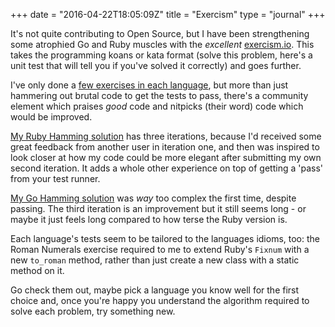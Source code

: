 +++
date = "2016-04-22T18:05:09Z"
title = "Exercism"
type = "journal"
+++

It's not quite contributing to Open Source, but I have been strengthening some
atrophied Go and Ruby muscles with the *excellent* [exercism.io][eio]. This
takes the programming koans or kata format (solve this problem, here's a unit
test that will tell you if you've solved it correctly) and goes further.

I've only done a [few exercises in each language][few], but more than just
hammering out brutal code to get the tests to pass, there's a community
element which praises *good* code and nitpicks (their word) code which would
be improved.

[My Ruby Hamming solution][s] has three iterations, because I'd received some great
feedback from another user in iteration one, and then was inspired to look
closer at how my code could be more elegant after submitting my own second
iteration. It adds a whole other experience on top of getting a 'pass' from
your test runner.

[My Go Hamming solution][g] was *way* too complex the first time, despite
passing. The third iteration is an improvement but it still seems long - or
maybe it just feels long compared to how terse the Ruby version is.

Each language's tests seem to be tailored to the languages idioms, too: the
Roman Numerals exercise required to me to extend Ruby's `Fixnum` with a new
`to_roman` method, rather than just create a new class with a static method on
it.

Go check them out, maybe pick a language you know well for the first choice
and, once you're happy you understand the algorithm required to solve each
problem, try something new.

[g]: http://exercism.io/submissions/b1ba2ce3c2ea4b9db42b54f4aed4b2b0
[s]: http://exercism.io/submissions/a81966e6559d4b1caff8b205f5aa3c2d
[few]: http://exercism.io/insom?all=true
[eio]: http://exercism.io/
